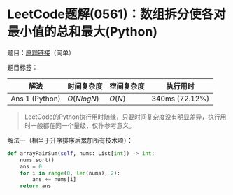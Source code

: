 # LeetCode题解(0561)：数组拆分使各对最小值的总和最大(Python)

题目：[原题链接](https://leetcode-cn.com/problems/array-partition-i/)（简单）

题目标签：

| 解法           | 时间复杂度 | 空间复杂度 | 执行用时       |
| -------------- | ---------- | ---------- | -------------- |
| Ans 1 (Python) | $O(NlogN)$ | $O(N)$     | 340ms (72.12%) |

>  LeetCode的Python执行用时随缘，只要时间复杂度没有明显差异，执行用时一般都在同一个量级，仅作参考意义。

解法一（相当于升序排序后累加所有技术项）：

```python
def arrayPairSum(self, nums: List[int]) -> int:
    nums.sort()
    ans = 0
    for i in range(0, len(nums), 2):
        ans += nums[i]
    return ans
```